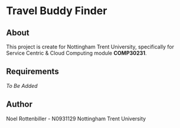# Travel Buddy Finder

## About
This project is create for Nottingham Trent University, specifically for Service Centric & Cloud Computing module **COMP30231**.

## Requirements
*To Be Added*


## Author
Noel Rottenbiller - N0931129 Nottingham Trent University